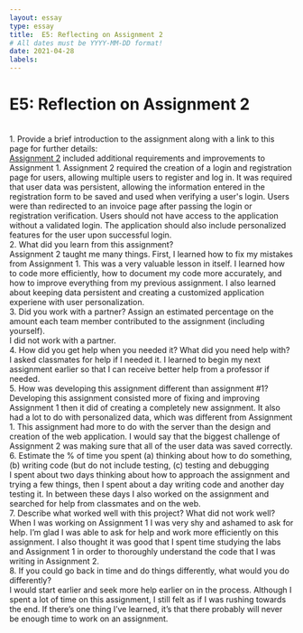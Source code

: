 ```yaml
---
layout: essay
type: essay
title:  E5: Reflecting on Assignment 2
# All dates must be YYYY-MM-DD format!
date: 2021-04-28
labels:
---
```

# E5: Reflection on Assignment 2
<br>
1. Provide a brief introduction to the assignment along with a link to this page for further details:
<br>
<a href="https://dport96.github.io/ITM352/morea/150.Assignment2/experience-Assignment2.html">Assignment 2</a> included additional requirements and improvements to Assignment 1. Assignment 2 required the creation of a login and registration page for users, allowing multiple users to register and log in. It was required that user data was persistent, allowing the information entered in the registration form to be saved and used when verifying a user's login. Users were than redirected to an invoice page after passing the login or registration verification. Users should not have access to the application without a validated login. The application should also include personalized features for the user upon successful login.
<br>
2. What did you learn from this assignment?
<br>
Assignment 2 taught me many things. First, I learned how to fix my mistakes from Assignment 1. This was a very valuable lesson in itself. I learned how to code more efficiently, how to document my code more accurately, and how to improve everything from my previous assignment. I also learned about keeping data persistent and creating a customized application experiene with user personalization.
<br>
3. Did you work with a partner? Assign an estimated percentage on the amount each team member contributed to the assignment (including yourself).
<br>
I did not work with a partner.
<br>
4. How did you get help when you needed it? What did you need help with?
<br>
I asked classmates for help if I needed it. I learned to begin my next assignment earlier so that I can receive better help from a professor if needed.
<br>
5. How was developing this assignment different than assignment #1?
<br>
Developing this assignment consisted more of fixing and improving Assignment 1 then it did of creating a completely new assignment. It also had a lot to do with personalized data, which was different from Assignment 1.  This assignment had more to do with the server than the design and creation of the web application. I would say that the biggest challenge of Assignment 2 was making sure that all of the user data was saved correctly.
<br>
6. Estimate the % of time you spent (a) thinking about how to do something, (b) writing code (but do not include testing, (c) testing and debugging
<br>
I spent about two days thinking about how to approach the assignment and trying a few things, then I spent about a day writing code and another day testing it. In between these days I also worked on the assignment and searched for help from classmates and on the web.
<br>
7. Describe what worked well with this project? What did not work well?
<br>
When I was working on Assignment 1 I was very shy and ashamed to ask for help. I’m glad I was able to ask for help and work more efficiently on this assignment. I also thought it was good that I spent time studying the labs and Assignment 1 in order to thoroughly understand the code that I was writing in Assignment 2.
<br>
8. If you could go back in time and do things differently, what would you do differently?
<br>
I would start earlier and seek more help earlier on in the process. Although I spent a lot of time on this assignment, I still felt as if I was rushing towards the end. If there’s one thing I’ve learned, it’s that there probably will never be enough time to work on an assignment.
<br>
